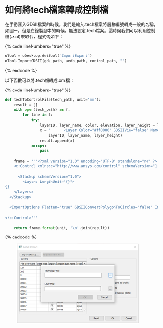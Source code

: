 # 如何將tech檔案轉成控制檔

在手動匯入GDSII檔案的時候，我們是輸入.tech檔案將層數編號轉成一般的名稱，如圖一。但是在錄製腳本的時候，無法設定.tech檔案。這時候我們可以利用控制檔(.xml)來取代，程式碼如下：

{% code lineNumbers="true" %}
```python
oTool = oDesktop.GetTool("ImportExport")
oTool.ImportGDSII(gds_path, aedb_path, control_path, "")
```
{% endcode %}

以下函數可以將.tech檔轉成.xml檔：

{% code lineNumbers="true" %}
```python
def techToControlFile(tech_path, unit='mm'):
    result = []
    with open(tech_path) as f:
        for line in f:
            try:
                layerID, layer_name, color, elevation, layer_height = line.split()
                x = '      <Layer Color="#ff0000" GDSIIVia="false" Name="{}" TargetLayer="{}" Thickness="{}" Type="conductor"/>'.format(
                    layerID, layer_name, layer_height)
                result.append(x)
            except:
                pass

    frame = '''<?xml version="1.0" encoding="UTF-8" standalone="no" ?>
    <c:Control xmlns:c="http://www.ansys.com/control" schemaVersion="1.0">

      <Stackup schemaVersion="1.0">
        <Layers LengthUnit="{}">
{}    
    </Layers>
  </Stackup>

  <ImportOptions Flatten="true" GDSIIConvertPolygonToCircles="false" ImportDummyNet="true"/>

</c:Control>'''

    return frame.format(unit, '\n'.join(result))
```
{% endcode %}

<figure><img src="../../.gitbook/assets/image (18).png" alt=""><figcaption></figcaption></figure>
